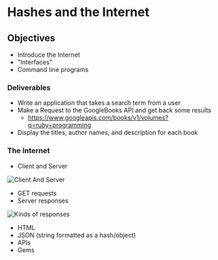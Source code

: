 # Hashes and the Internet

## Objectives

- Introduce the Internet
- "Interfaces"
- Command line programs

### Deliverables

* Write an application that takes a search term from a user
* Make a Request to the GoogleBooks API and get back some results
  * https://www.googleapis.com/books/v1/volumes?q=ruby+programming
* Display the titles, author names, and description for each book

### The Internet

* Client and Server

![Client And Server](https://raw.githubusercontent.com/site2site/site2site.github.io/master/images/lectures/client-server-model/client-server-2.gif)

* GET requests
* Server responses

![Kinds of responses](https://breatheco.de/wp-content/uploads/2017/02/client-server-arquitechture.gif)

* HTML
* JSON (string formatted as a hash/object)
* APIs
* Gems
